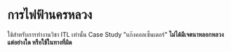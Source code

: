 # การไฟฟ้านครหลวง
ใช้สำหรับการทำงานวิชา ITL เท่านั้น Case Study "แก๊งคอลเซ็นเตอร์" **ไม่ได้มีเจตนาหลอกหลวงแต่อย่างใด หรือใช้ในทางที่ผิด**
